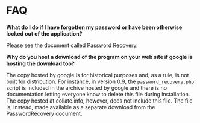 # FAQ #

**What do I do if I have forgotten my password or have been otherwise locked out of the application?**

Please see the document called [Password Recovery](PasswordRecovery.md).

**Why do you host a download of the program on your web site if google is hosting the download too?**

The copy hosted by google is for historical purposes and, as a rule, is not built for distribution. For instance, in version 0.9, the ` password_recovery.php ` script is included in the archive hosted by google and there is no documentation letting everyone know to delete this file during installation. The copy hosted at collate.info, however, does not include this file. The file is, instead, made available as a separate download from the PasswordRecovery document.


